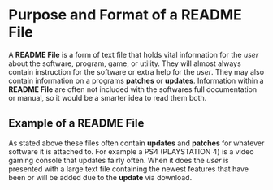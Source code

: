 # Purpose and Format of a README File
A **README File** is a form of text file that holds vital information for the *user* about the software, program, game, or utility. They will almost always contain instruction for the software or extra help for the _user_.
They may also contain information on a programs **patches** or **updates**. Information within a **README File** are often not included with the softwares full documentation or manual, so it would be a smarter idea to read them both.

## Example of a README File
As stated above these files often contain **updates** and **patches** for whatever software it is attached to. For example a PS4 (PLAYSTATION 4) is a video gaming console that updates fairly often. When it does the _user_ is presented with a large text file containing the newest features that have been or will be added due to the **update** via download.
